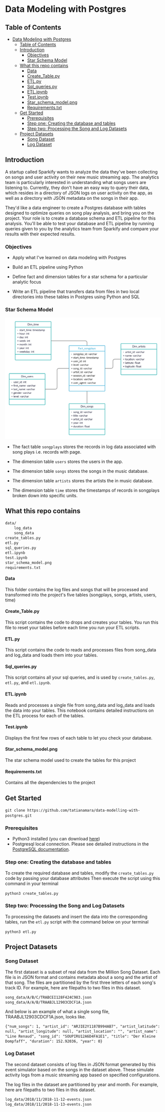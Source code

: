 # Data Modeling with Postgres

## Table of Contents

- [Data Modeling with Postgres](#data-modeling-with-postgres)
  - [Table of Contents](#table-of-contents)  
  - [Introduction](#introduction)
    - [Objectives](#objectives)  
    - [Star Schema Model](#star-schema-model)  
  - [What this repo contains](#what-this-repo-contains)
    - [Data](#data)
    - [Create_Table.py](#create_tablepy)
    - [ETL.py](#etlpy)
    - [Sql_queries.py](#sql_queriespy)
    - [ETL.ipynb](#etlipynb)
    - [Test.ipynb](#testipynb)
    - [Star_schema_model.png](#star_schema_modelpng)
    - [Requirements.txt](#requirementstxt)
  - [Get Started](#get-started)
    - [Prerequisites](#prerequisites)
    - [Step one: Creating the database and tables](#step-one-creating-the-database-and-tables)
    - [Step two: Processing the Song and Log Datasets](#step-two-processing-the-song-and-log-datasets)
  - [Project Datasets](#project-datasets)
    - [Song Dataset](#song-dataset)
    - [Log Dataset](#log-dataset)

## Introduction
A startup called Sparkify wants to analyze the data they've been collecting on songs and user activity on their new music streaming app. The analytics team is particularly interested in understanding what songs users are listening to. Currently, they don't have an easy way to query their data, which resides in a directory of JSON logs on user activity on the app, as well as a directory with JSON metadata on the songs in their app.

They'd like a data engineer to create a Postgres database with tables designed to optimize queries on song play analysis, and bring you on the project. Your role is to create a database schema and ETL pipeline for this analysis. You'll be able to test your database and ETL pipeline by running queries given to you by the analytics team from Sparkify and compare your results with their expected results.

### Objectives  

- Apply what I've learned on data modeling with Postgres 

- Build an ETL pipeline using Python

- Define fact and dimension tables for a star schema for a particular analytic focus

- Write an ETL pipeline that transfers data from files in two local directories into these tables in Postgres using Python and SQL  

### Star Schema Model  
![Star Schema Model](https://github.com/tatianamara/data-modelling-with-postgres/blob/main/star_schema_model.png)

- The fact table `songplays` stores the records in log data associated with song plays i.e. records with page.

- The dimension table `users` stores the users in the app.

- The dimension table `songs` stores the songs in the music database.

- The dimension table `artists` stores the artists the in music database.

- The dimension table `time` stores the timestamps of records in songplays broken down into specific units.

## What this repo contains
```
data/
    log_data
    song_data
create_tables.py
etl.py
sql_queries.py
etl.ipynb
test.ipynb
star_schema_model.png
requirements.txt
```

#### Data
This folder contains the log files and songs that will be processed and transformed into the project's five tables (songplays, songs, artists, users, time)

#### Create_Table.py
This script contains the code to drops and creates your tables. You run this file to reset your tables before each time you run your ETL scripts.

#### ETL.py
This script contains the code to reads and processes files from song_data and log_data and loads them into your tables.

#### Sql_queries.py
This script contains all your sql queries, and is used by `create_tables.py`, `etl.py`, and `etl.ipynb`.

#### ETL.ipynb
Reads and processes a single file from song_data and log_data and loads the data into your tables. This notebook contains detailed instructions on the ETL process for each of the tables.

#### Test.ipynb
Displays the first few rows of each table to let you check your database.

#### Star_schema_model.png
The star schema model used to create the tables for this project

#### Requirements.txt 
Contains all the dependencies to the project

## Get Started  

`git clone https://github.com/tatianamara/data-modelling-with-postgres.git`

### Prerequisites

- Python3 installed (you can download [here](https://www.python.org/downloads/))
- Postgresql local connection. Please see detailed instructions in the [PostgreSQL documentation](https://www.postgresql.org/docs/current/runtime.html).

### Step one: Creating the database and tables

To create the required database and tables, modify the `create_tables.py` code by passing your database attributes
Then execute the script using this command in your terminal

`python3 create_tables.py`

### Step two: Processing the Song and Log Datasets

To processing the datasets and insert the data into the corresponding tables, run the `etl.py` script with the command below on your terminal

`python3 etl.py`

## Project Datasets  

### Song Dataset  

The first dataset is a subset of real data from the Million Song Dataset. Each file is in JSON format and contains metadata about a song and the artist of that song. The files are partitioned by the first three letters of each song's track ID. For example, here are filepaths to two files in this dataset.

```
song_data/A/B/C/TRABCEI128F424C983.json  
song_data/A/A/B/TRAABJL12903CDCF1A.json
```

And below is an example of what a single song file, TRAABJL12903CDCF1A.json, looks like.

```
{"num_songs": 1, "artist_id": "ARJIE2Y1187B994AB7", "artist_latitude": null, "artist_longitude": null, "artist_location": "", "artist_name": "Line Renaud", "song_id": "SOUPIRU12A6D4FA1E1", "title": "Der Kleine Dompfaff", "duration": 152.92036, "year": 0}
```

### Log Dataset  

The second dataset consists of log files in JSON format generated by this event simulator based on the songs in the dataset above. These simulate activity logs from a music streaming app based on specified configurations.

The log files in the dataset are partitioned by year and month. For example, here are filepaths to two files in this dataset.

```
log_data/2018/11/2018-11-12-events.json
log_data/2018/11/2018-11-13-events.json
```
